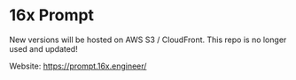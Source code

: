 # 16x Prompt

New versions will be hosted on AWS S3 / CloudFront. This repo is no longer used and updated!

Website: https://prompt.16x.engineer/
